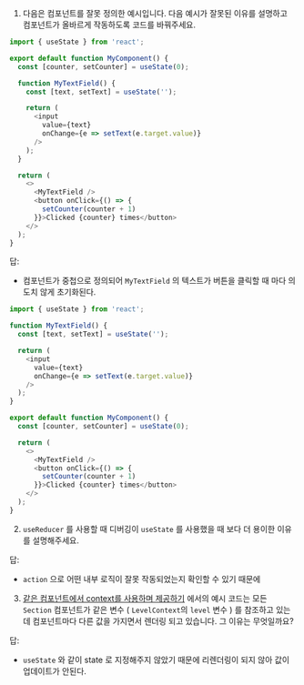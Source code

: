 1. 다음은 컴포넌트를 잘못 정의한 예시입니다. 다음 예시가 잘못된 이유를 설명하고 컴포넌트가 올바르게 작동하도록 코드를 바꿔주세요.

```js
import { useState } from 'react';

export default function MyComponent() {
  const [counter, setCounter] = useState(0);

  function MyTextField() {
    const [text, setText] = useState('');

    return (
      <input
        value={text}
        onChange={e => setText(e.target.value)}
      />
    );
  }

  return (
    <>
      <MyTextField />
      <button onClick={() => {
        setCounter(counter + 1)
      }}>Clicked {counter} times</button>
    </>
  );
}
```

답:
- 컴포넌트가 중첩으로 정의되어 `MyTextField` 의 텍스트가 버튼을 클릭할 때 마다 의도치 않게 초기화된다.
```js
import { useState } from 'react';

function MyTextField() {
  const [text, setText] = useState('');

  return (
    <input
      value={text}
      onChange={e => setText(e.target.value)}
    />
  );
}

export default function MyComponent() {
  const [counter, setCounter] = useState(0);

  return (
    <>
      <MyTextField />
      <button onClick={() => {
        setCounter(counter + 1)
      }}>Clicked {counter} times</button>
    </>
  );
}
```

2. `useReducer` 를 사용할 때 디버깅이 `useState` 를 사용했을 때 보다 더 용이한 이유를 설명해주세요.

답:
- `action` 으로 어떤 내부 로직이 잘못 작동되었는지 확인할 수 있기 때문에

3. [같은 컴포넌트에서 context를 사용하며 제공하기](https://ko.react.dev/learn/passing-data-deeply-with-context#using-and-providing-context-from-the-same-component) 에서의 예시 코드는 모든 `Section` 컴포넌트가 같은 변수 ( `LevelContext`의 `level` 변수 ) 를 참조하고 있는데 컴포넌트마다 다른 값을 가지면서 렌더링 되고 있습니다. 그 이유는 무엇일까요?

답:
- `useState` 와 같이 state 로 지정해주지 않았기 때문에 리렌더링이 되지 않아 값이 업데이트가 안된다.
